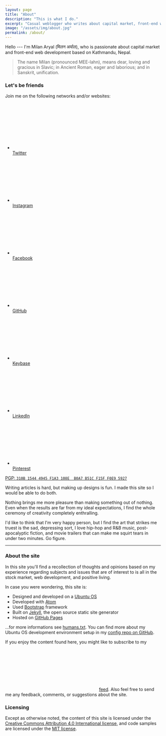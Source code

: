 ```yaml
---
layout: page
title: "About"
description: "This is what I do."
excerpt: "Casual weblogger who writes about capital market, front-end web development, and positive living."
image: "/assets/img/about.jpg"
permalink: /about/
---
```


Hello --- I'm Milan Aryal (मिलन अर्याल), who is passionate about capital market and front-end web development based on Kathmandu, Nepal.

> The name Milan (pronounced MEE-lahn), means dear, loving and gracious in Slavic; in Ancient Roman, eager and laborious; and in Sanskrit, unification.

### Let's be friends

Join me on the following networks and/or websites:

<!-- Social links -->
<ul class="social-links">
  <li>
    <a rel="me" href="//twitter.com/MilanAryal">
      <svg class="icon icon-twitter" aria-hidden="true"><use xlink:href="{{ site.icon_path }}#icon-twitter"></use></svg><br><span class="label">Twitter</span>
    </a>
  </li>
  <li>
     <a rel="me" href="//instagram.com/MilanAryal">
       <svg class="icon icon-instagram" aria-hidden="true"><use xlink:href="{{ site.icon_path }}#icon-instagram"></use></svg><br><span class="label">Instagram</span>
    </a>
  </li>
  <li>
    <a rel="me" href="//facebook.com/considermilan">
      <svg class="icon icon-facebook" aria-hidden="true"><use xlink:href="{{ site.icon_path }}#icon-facebook"></use></svg><br><span class="label">Facebook</span>
    </a>
  </li>
  <li>
    <a rel="me" href="//github.com/MilanAryal">
      <svg class="icon icon-github" aria-hidden="true"><use xlink:href="{{ site.icon_path }}#icon-github"></use></svg><br><span class="label">GitHub</span>
    </a>
  </li>
  <li>
    <a rel="me" href="//keybase.io/milanaryal">
      <svg class="icon icon-keybase" aria-hidden="true"><use xlink:href="{{ site.icon_path }}#icon-keybase"></use></svg><br><span class="label">Keybase</span>
    </a>
  </li>
  <li>
    <a rel="me" href="//linkedin.com/in/MilanAryal">
      <svg class="icon icon-linkedin" aria-hidden="true"><use xlink:href="{{ site.icon_path }}#icon-linkedin"></use></svg><br><span class="label">LinkedIn</span>
    </a>
  </li>
  <li>
    <a rel="me" href="//pinterest.com/MilanAryal">
      <svg class="icon icon-pinterest" aria-hidden="true"><use xlink:href="{{ site.icon_path }}#icon-pinterest"></use></svg><br><span class="label">Pinterest</span>
    </a>
  </li>
</ul>

<p class="pgp-key">
  <a href="//keybase.io/milanaryal/key.asc">
    PGP: <code>310B 1544 4945 F1A3 108E  B0A7 B51C F15F F0E9 5927</code>
  </a>
</p>

Writing articles is hard, but making up designs is fun. I made this site so I would be able to do both.

Nothing brings me more pleasure than making something out of nothing. Even when the results are far from my ideal expectations, I find the whole ceremony of creativity completely enthralling.

I'd like to think that I'm very happy person, but I find the art that strikes me truest is the sad, depressing sort, I love hip-hop and R&B music, post-apocalyptic fiction, and movie trailers that can make me squirt tears in under two minutes. Go figure.

---

### About the site

In this site you'll find a recollection of thoughts and opinions based on my experience regarding subjects and issues that are of interest to is all in the stock market, web development, and positive living. <!-- In this site you'll find a recollection of thoughts and opinions based on my experience regarding subjects and issues that are of interest to is all in the web industry, subjects such as design, development, or the blogosphere among other web culture topics. -->

In case you were wondering, this site is:

* Designed and developed on a [Ubuntu OS](http://www.ubuntu.com/)
* Developed with [Atom](http://atom.io/)
* Used [Bootstrap](http://getbootstrap.com/) framework
* Built on [Jekyll](http://jekyllrb.com/), the open source static site generator
* Hosted on [GitHub Pages](http://pages.github.com/)

...for more informations see [humans.txt](/humans.txt). You can find more about my Ubuntu OS development environment setup in my [config repo on GitHub](//github.com/MilanAryal/config).

If you enjoy the content found here, you might like to subscribe to my <svg class="icon icon-rss" aria-hidden="true"><use xlink:href="{{ site.icon_path }}#icon-rss"></use></svg> [feed](/feed.xml). Also feel free to send me any feedback, comments, or suggestions about the site.

### Licensing

Except as otherwise noted, the content of this site is licensed under the <a rel="license cc:license" href="//creativecommons.org/licenses/by/4.0/">Creative Commons Attribution 4.0 International license</a>, and code samples are licensed under the <a rel="license" href="//raw.githubusercontent.com/MilanAryal/milanaryal.github.io/master/LICENSE">MIT license</a>.

